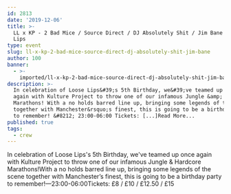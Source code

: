 ```yaml
---
id: 2813
date: '2019-12-06'
title: >-
  LL x KP - 2 Bad Mice / Source Direct / DJ Absolutely Shit / Jim Bane - Loose
  Lips
type: event
slug: ll-x-kp-2-bad-mice-source-direct-dj-absolutely-shit-jim-bane
author: 100
banner:
  - >-
    imported/ll-x-kp-2-bad-mice-source-direct-dj-absolutely-shit-jim-bane/image2813.jpeg
description: >-
  In celebration of Loose Lips&#39;s 5th Birthday, we&#39;ve teamed up once
  again with Kulture Project to throw one of our infamous Jungle &amp; Hardcore
  Marathons! With a no holds barred line up, bringing some legends of the scene
  together with Manchester&rsquo;s finest, this is going to be a birthday party
  to remember! &#8212; 23:00-06:00 Tickets: [...]Read More...
published: true
tags:
  - crew
---
```

In celebration of Loose Lips's 5th Birthday, we've teamed up once again with Kulture Project to throw one of our infamous Jungle & Hardcore Marathons!With a no holds barred line up, bringing some legends of the scene together with Manchester’s finest, this is going to be a birthday party to remember!—23:00-06:00Tickets: £8 / £10 / £12.50 / £15